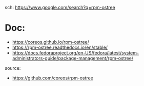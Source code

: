 sch: https://www.google.com/search?q=rpm-ostree

# Doc:
- https://coreos.github.io/rpm-ostree/
- https://rpm-ostree.readthedocs.io/en/stable/
- https://docs.fedoraproject.org/en-US/fedora/latest/system-administrators-guide/package-management/rpm-ostree/

source:
- https://github.com/coreos/rpm-ostree
